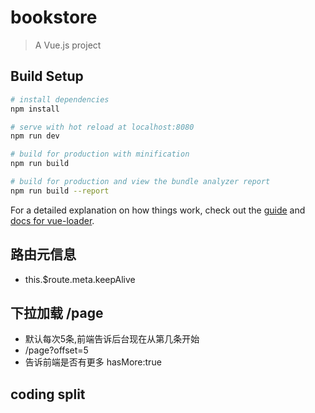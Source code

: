 # bookstore

> A Vue.js project

## Build Setup

``` bash
# install dependencies
npm install

# serve with hot reload at localhost:8080
npm run dev

# build for production with minification
npm run build

# build for production and view the bundle analyzer report
npm run build --report
```

For a detailed explanation on how things work, check out the [guide](http://vuejs-templates.github.io/webpack/) and [docs for vue-loader](http://vuejs.github.io/vue-loader).
## 路由元信息
- this.$route.meta.keepAlive
## 下拉加载 /page
- 默认每次5条,前端告诉后台现在从第几条开始
- /page?offset=5
- 告诉前端是否有更多 hasMore:true
## coding split

